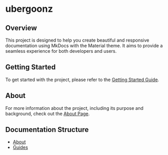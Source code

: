# ubergoonz

## Overview

This project is designed to help you create beautiful and responsive documentation using MkDocs with the Material theme. It aims to provide a seamless experience for both developers and users.

## Getting Started

To get started with the project, please refer to the [Getting Started Guide](guides/getting-started.md).

## About

For more information about the project, including its purpose and background, check out the [About Page](about.md).

## Documentation Structure

- [About](about.md)
- [Guides](guides/getting-started.md)